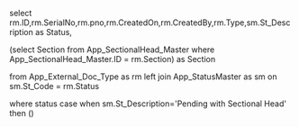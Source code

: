 select rm.ID,rm.SerialNo,rm.pno,rm.CreatedOn,rm.CreatedBy,rm.Type,sm.St_Description as Status,

(select Section from App_SectionalHead_Master where App_SectionalHead_Master.ID = rm.Section) as Section 

from App_External_Doc_Type as rm left join App_StatusMaster as sm on sm.St_Code = rm.Status

where status case when sm.St_Description='Pending with Sectional Head' then ()
